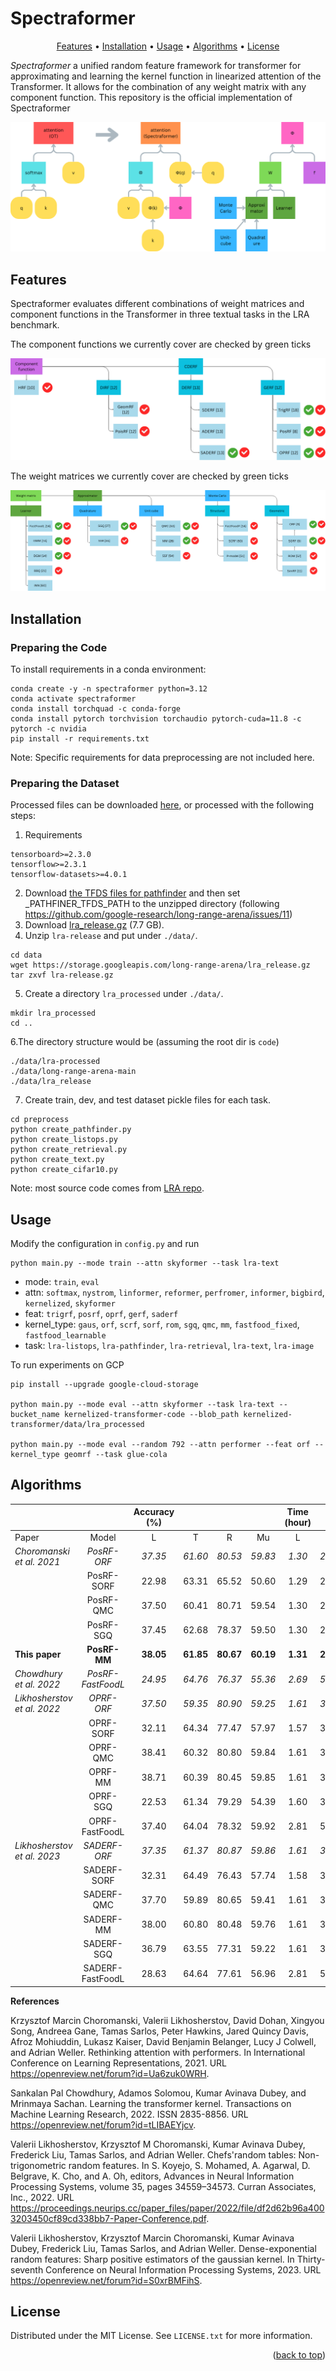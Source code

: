 # Spectraformer

<p align="center">
<a href="#Features">Features</a> • <a href="#install">Installation</a> • <a href="#usage">Usage</a> • <a href="#benchmark">Algorithms</a> • <a href="#License">License</a>
<br>
</p>

*Spectraformer* a unified random feature framework for transformer for approximating and learning the kernel function in linearized attention of the Transformer. It allows for the combination of any weight matrix with any component function. This repository is the official implementation of Spectraformer

<!-- ![spectraformer framework](./resources/framework.png) -->
<img src="resources/framework.png" alt="spectraformer framework">

## Features
Spectraformer evaluates different combinations of weight matrices and component functions in the Transformer in three textual tasks in the LRA benchmark.

The component functions we currently cover are checked by green ticks
<!-- ![spectraformer component functions](./resources/component_functions.png) -->
<img src="resources/component_functions.png" alt="spectraformer component functions">

The weight matrices we currently cover are checked by green ticks
<!-- ![spectraformer weight matrices](./resources/weight_matrices.png) -->
<img src="resources/weight_matrices.png" alt="spectraformer weight matrices">

## Installation

### Preparing the Code
To install requirements in a conda environment:
<!-- https://medium.com/@crismunozv/installing-custom-python-version-in-vertex-ai-eb9b1463e023 -->
<!-- Can also use python=3.12 -->
```
conda create -y -n spectraformer python=3.12
conda activate spectraformer
conda install torchquad -c conda-forge
conda install pytorch torchvision torchaudio pytorch-cuda=11.8 -c pytorch -c nvidia
pip install -r requirements.txt
```

<!-- If cannot install transformers -->
<!-- https://github.com/huggingface/transformers/issues/2831 -->
<!-- curl --proto '=https' --tlsv1.2 -sSf https://sh.rustup.rs | sh
source $HOME/.cargo/env
Then reinstall transformers -->

Note: Specific requirements for data preprocessing are not included here.

### Preparing the Dataset

Processed files can be downloaded [here](https://drive.google.com/drive/folders/1rE0SjpeFKPFtgmWWjYCoIMz91UozHWWC?usp=sharing), or processed with the following steps:

1. Requirements
```
tensorboard>=2.3.0
tensorflow>=2.3.1
tensorflow-datasets>=4.0.1
```
2. Download [the TFDS files for pathfinder](https://storage.cloud.google.com/long-range-arena/pathfinder_tfds.gz) and then set _PATHFINER_TFDS_PATH to the unzipped directory (following https://github.com/google-research/long-range-arena/issues/11)
3. Download [lra_release.gz](https://storage.googleapis.com/long-range-arena/lra_release.gz) (7.7 GB).
4. Unzip `lra-release` and put under `./data/`.
```
cd data
wget https://storage.googleapis.com/long-range-arena/lra_release.gz
tar zxvf lra-release.gz 
```
5. Create a directory `lra_processed` under `./data/`.
```
mkdir lra_processed
cd ..
```
6.The directory structure would be (assuming the root dir is `code`)
```
./data/lra-processed
./data/long-range-arena-main
./data/lra_release
```
7. Create train, dev, and test dataset pickle files for each task.
```
cd preprocess
python create_pathfinder.py
python create_listops.py
python create_retrieval.py
python create_text.py
python create_cifar10.py
```

Note: most source code comes from [LRA repo](https://github.com/google-research/long-range-arena).

## Usage

Modify the configuration in `config.py` and run
```
python main.py --mode train --attn skyformer --task lra-text
```
- mode: `train`, `eval`
- attn: `softmax`, `nystrom`, `linformer`, `reformer`, `perfromer`, `informer`, `bigbird`,  `kernelized`, `skyformer`
- feat: `trigrf`, `posrf`, `oprf`, `gerf`, `saderf`
- kernel_type: `gaus`, `orf`, `scrf`, `sorf`, `rom`, `sgq`, `qmc`, `mm`, `fastfood_fixed`, `fastfood_learnable`
- task: `lra-listops`, `lra-pathfinder`, `lra-retrieval`, `lra-text`, `lra-image`

To run experiments on GCP
```
pip install --upgrade google-cloud-storage

python main.py --mode eval --attn skyformer --task lra-text --bucket_name kernelized-transformer-code --blob_path kernelized-transformer/data/lra_processed

python main.py --mode eval --random 792 --attn performer --feat orf --kernel_type geomrf --task glue-cola
```

## Algorithms

|                             |                   | Accuracy (%) |           |           |           | Time (hour) |          |          |          | Memory (GB) |          |          |          |
|-----------------------------|:-----------------:|:------------:|:---------:|:---------:|:---------:|:-----------:|:--------:|:--------:|:--------:|:-----------:|:--------:|:--------:|:--------:|
| Paper                       |       Model       |       L      |     T     |     R     |     Mu    |      L      |     T    |     R    |    Mu    |      L      |     T    |     R    |    Mu    |
| _Choromanski et al. 2021_   |    _PosRF-ORF_    |    _37.35_   |  _61.60_  |  _80.53_  |  _59.83_  |    _1.30_   |  _2.84_  |  _2.89_  |  _2.34_  |    _1.17_   |  _2.31_  |  _2.10_  |  _1.86_  |
|                             |     PosRF-SORF    |     22.98    |   63.31   |   65.52   |   50.60   |     1.29    |   2.81   |   2.83   |   2.31   |     1.17    |   2.31   |   2.10   |   1.86   |
|                             |     PosRF-QMC     |     37.50    |   60.41   |   80.71   |   59.54   |     1.30    |   2.84   |   2.89   |   2.34   |     1.17    |   2.31   |   2.10   |   1.86   |
|                             |     PosRF-SGQ     |     37.45    |   62.68   |   78.37   |   59.50   |     1.30    |   2.83   |   2.89   |   2.34   |     1.17    |   2.31   |   2.10   |   1.86   |
| **This paper**              |    **PosRF-MM**   |   **38.05**  | **61.85** | **80.67** | **60.19** |   **1.31**  | **2.84** | **2.89** | **2.35** |   **1.17**  | **2.31** | **2.10** | **1.86** |
| _Chowdhury et al. 2022_     | _PosRF-FastFoodL_ |    _24.95_   |  _64.76_  |  _76.37_  |  _55.36_  |    _2.69_   |  _5.59_  |  _5.61_  |  _4.63_  |    _0.78_   |  _1.56_  |  _1.53_  |  _1.29_  |
| _Likhosherstov et al. 2022_ |     _OPRF-ORF_    |    _37.50_   |  _59.35_  |  _80.90_  |  _59.25_  |    _1.61_   |  _3.45_  |  _3.50_  |  _2.86_  |    _1.36_   |  _2.71_  |  _2.56_  |  _2.21_  |
|                             |     OPRF-SORF     |     32.11    |   64.34   |   77.47   |   57.97   |     1.57    |   3.37   |   3.41   |   2.78   |     1.36    |   2.71   |   2.56   |   2.21   |
|                             |      OPRF-QMC     |     38.41    |   60.32   |   80.80   |   59.84   |     1.61    |   3.46   |   3.51   |   2.86   |     1.36    |   2.71   |   2.56   |   2.21   |
|                             |      OPRF-MM      |     38.71    |   60.39   |   80.45   |   59.85   |     1.61    |   3.46   |   3.51   |   2.86   |     1.36    |   2.71   |   2.56   |   2.21   |
|                             |      OPRF-SGQ     |     22.53    |   61.34   |   79.29   |   54.39   |     1.60    |   3.45   |   3.47   |   2.84   |     1.36    |   2.71   |   2.56   |   2.21   |
|                             |   OPRF-FastFoodL  |     37.40    |   64.04   |   78.32   |   59.92   |     2.81    |   5.84   |   5.86   |   4.84   |     0.85    |   1.69   |   1.67   |   1.40   |
| _Likhosherstov et al. 2023_ |    _SADERF-ORF_   |    _37.35_   |  _61.37_  |  _80.87_  |  _59.86_  |    _1.61_   |  _3.52_  |  _3.58_  |  _2.90_  |    _1.44_   |  _2.86_  |  _2.69_  |  _2.33_  |
|                             |    SADERF-SORF    |     32.31    |   64.49   |   76.43   |   57.74   |     1.58    |   3.44   |   3.49   |   2.84   |     1.44    |   2.86   |   2.69   |   2.33   |
|                             |     SADERF-QMC    |     37.70    |   59.89   |   80.65   |   59.41   |     1.61    |   3.52   |   3.58   |   2.90   |     1.44    |   2.86   |   2.69   |   2.33   |
|                             |     SADERF-MM     |     38.00    |   60.80   |   80.48   |   59.76   |     1.61    |   3.52   |   3.58   |   2.90   |     1.44    |   2.86   |   2.69   |   2.33   |
|                             |     SADERF-SGQ    |     36.79    |   63.55   |   77.31   |   59.22   |     1.61    |   3.52   |   3.57   |   2.90   |     1.44    |   2.86   |   2.69   |   2.33   |
|                             |  SADERF-FastFoodL |     28.63    |   64.64   |   77.61   |   56.96   |     2.81    |   5.89   |   5.92   |   4.87   |     0.92    |   1.83   |   1.79   |   1.51   |


**References**

Krzysztof Marcin Choromanski, Valerii Likhosherstov, David Dohan, Xingyou Song, Andreea Gane, Tamas Sarlos, Peter Hawkins, Jared Quincy Davis, Afroz Mohiuddin, Lukasz Kaiser, David Benjamin Belanger, Lucy J Colwell, and Adrian Weller. Rethinking attention with performers. In International Conference on Learning Representations, 2021. URL https://openreview.net/forum?id=Ua6zuk0WRH.

Sankalan Pal Chowdhury, Adamos Solomou, Kumar Avinava Dubey, and Mrinmaya Sachan. Learning the transformer kernel. Transactions on Machine Learning Research, 2022. ISSN 2835-8856. URL https://openreview.net/forum?id=tLIBAEYjcv.

Valerii Likhosherstov, Krzysztof M Choromanski, Kumar Avinava Dubey, Frederick Liu, Tamas Sarlos, and Adrian Weller. Chefs'random tables: Non-trigonometric random features. In S. Koyejo, S. Mohamed, A. Agarwal, D. Belgrave, K. Cho, and A. Oh, editors, Advances in Neural Information Processing Systems, volume 35, pages 34559–34573. Curran Associates, Inc., 2022. URL https://proceedings.neurips.cc/paper_files/paper/2022/file/df2d62b96a4003203450cf89cd338bb7-Paper-Conference.pdf.

Valerii Likhosherstov, Krzysztof Marcin Choromanski, Kumar Avinava Dubey, Frederick Liu, Tamas Sarlos, and Adrian Weller. Dense-exponential random features: Sharp positive estimators of the gaussian kernel. In Thirty-seventh Conference on Neural Information Processing Systems, 2023. URL https://openreview.net/forum?id=S0xrBMFihS.


## License

Distributed under the MIT License. See `LICENSE.txt` for more information.

<p align="right">(<a href="#top">back to top</a>)</p>